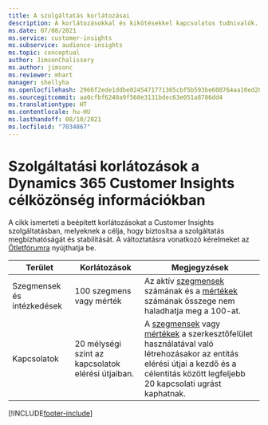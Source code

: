 ```yaml
---
title: A szolgáltatás korlátozásai
description: A korlátozásokkal és kikötésekkel kapcsolatos tudnivalók.
ms.date: 07/08/2021
ms.service: customer-insights
ms.subservice: audience-insights
ms.topic: conceptual
author: JimsonChalissery
ms.author: jimsonc
ms.reviewer: mhart
manager: shellyha
ms.openlocfilehash: 2966f2ede1ddbe0245471771365cbf5b593be608764aa10ed28d962c52bb8067
ms.sourcegitcommit: aa0cfbf6240a9f560e3131bdec63e051a8786dd4
ms.translationtype: HT
ms.contentlocale: hu-HU
ms.lasthandoff: 08/10/2021
ms.locfileid: "7034867"
---
```

# <a name="service-limits-in-dynamics-365-customer-insights-audience-insights-capability"></a>Szolgáltatási korlátozások a Dynamics 365 Customer Insights célközönség információkban

A cikk ismerteti a beépített korlátozásokat a Customer Insights szolgáltatásban, melyeknek a célja, hogy biztosítsa a szolgáltatás megbízhatóságát és stabilitását. A változtatásra vonatkozó kérelmeket az [Ötletfórumra](https://go.microsoft.com/fwlink/?linkid=2074172) nyújthatja be. 
 
| Terület  | Korlátozások  | Megjegyzések |
|-------------|---------------------------------------------------------------------|---------------------------------------------------------------------|
| Szegmensek és intézkedések | 100 szegmens vagy mérték | Az aktív [szegmensek](segments.md) számának és a [mértékek](measures.md) számának összege nem haladhatja meg a 100-at.  |
| Kapcsolatok | 20 mélységi szint az kapcsolatok elérési útjaiban. | A [szegmensek](segments.md) vagy [mértékek](measures.md) a szerkesztőfelület használatával való létrehozásakor az entitás elérési útjai a kezdő és a célentitás között legfeljebb 20 kapcsolati ugrást kaphatnak.  |


[!INCLUDE[footer-include](../includes/footer-banner.md)]